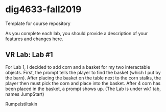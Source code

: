 # dig4633-fall2019
Template for course repository

As you complete each lab, you should provide a description of your features and changes here.

## VR Lab: Lab #1 

For Lab 1, I decided to add corn and a basket for my two interactable objects. First, the prompt tells the player to find the basket (which I put by the barn). After placing the basket on the table next to the corn stalks, the player then must pick the corn and place into the basket. After 4 corn has been placed in the basket, a prompt shows up. (The Lab is under wk1 tab, names JumpStart)

Rumpelstiltskin
